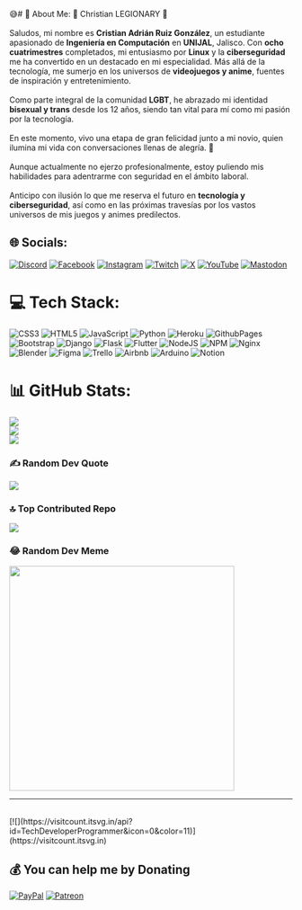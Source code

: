 😅# 💫 About Me:
🌟 Christian LEGIONARY 🌟<br><br> Saludos, mi nombre es **Cristian Adrián Ruiz González**, un estudiante apasionado de **Ingeniería en Computación** en **UNIJAL**, Jalisco. Con **ocho cuatrimestres** completados, mi entusiasmo por **Linux** y la **ciberseguridad** me ha convertido en un destacado en mi especialidad. Más allá de la tecnología, me sumerjo en los universos de **videojuegos y anime**, fuentes de inspiración y entretenimiento.<br><br>Como parte integral de la comunidad **LGBT**, he abrazado mi identidad **bisexual y trans** desde los 12 años, siendo tan vital para mí como mi pasión por la tecnología.<br><br>En este momento, vivo una etapa de gran felicidad junto a mi novio, quien ilumina mi vida con conversaciones llenas de alegría. 💖<br><br>Aunque actualmente no ejerzo profesionalmente, estoy puliendo mis habilidades para adentrarme con seguridad en el ámbito laboral.<br><br>Anticipo con ilusión lo que me reserva el futuro en **tecnología y ciberseguridad**, así como en las próximas travesías por los vastos universos de mis juegos y animes predilectos.

## 🌐 Socials:
[![Discord](https://img.shields.io/badge/Discord-%237289DA.svg?logo=discord&logoColor=white)](https://discord.gg/https://discord.com/invite/pcyDwJ3FNT) [![Facebook](https://img.shields.io/badge/Facebook-%231877F2.svg?logo=Facebook&logoColor=white)](https://facebook.com/ChristianLegionary) [![Instagram](https://img.shields.io/badge/Instagram-%23E4405F.svg?logo=Instagram&logoColor=white)](https://instagram.com/ChristianLegionary) [![Twitch](https://img.shields.io/badge/Twitch-%239146FF.svg?logo=Twitch&logoColor=white)](https://twitch.tv/christianlegionary) [![X](https://img.shields.io/badge/X-black.svg?logo=X&logoColor=white)](https://x.com/CLegionary76898) [![YouTube](https://img.shields.io/badge/YouTube-%23FF0000.svg?logo=YouTube&logoColor=white)](https://youtube.com/@UCFp20A3JPFtN8PsOKYZoOZg) [![Mastodon](https://img.shields.io/badge/-MASTODON-%232B90D9?style=for-the-badge&logo=mastodon&logoColor=white)](https://mastodon.social/@Cristian@tech.lgbt) 

# 💻 Tech Stack:
![CSS3](https://img.shields.io/badge/css3-%231572B6.svg?style=for-the-badge&logo=css3&logoColor=white) ![HTML5](https://img.shields.io/badge/html5-%23E34F26.svg?style=for-the-badge&logo=html5&logoColor=white) ![JavaScript](https://img.shields.io/badge/javascript-%23323330.svg?style=for-the-badge&logo=javascript&logoColor=%23F7DF1E) ![Python](https://img.shields.io/badge/python-3670A0?style=for-the-badge&logo=python&logoColor=ffdd54) ![Heroku](https://img.shields.io/badge/heroku-%23430098.svg?style=for-the-badge&logo=heroku&logoColor=white) ![GithubPages](https://img.shields.io/badge/github%20pages-121013?style=for-the-badge&logo=github&logoColor=white) ![Bootstrap](https://img.shields.io/badge/bootstrap-%238511FA.svg?style=for-the-badge&logo=bootstrap&logoColor=white) ![Django](https://img.shields.io/badge/django-%23092E20.svg?style=for-the-badge&logo=django&logoColor=white) ![Flask](https://img.shields.io/badge/flask-%23000.svg?style=for-the-badge&logo=flask&logoColor=white) ![Flutter](https://img.shields.io/badge/Flutter-%2302569B.svg?style=for-the-badge&logo=Flutter&logoColor=white) ![NodeJS](https://img.shields.io/badge/node.js-6DA55F?style=for-the-badge&logo=node.js&logoColor=white) ![NPM](https://img.shields.io/badge/NPM-%23CB3837.svg?style=for-the-badge&logo=npm&logoColor=white) ![Nginx](https://img.shields.io/badge/nginx-%23009639.svg?style=for-the-badge&logo=nginx&logoColor=white) ![Blender](https://img.shields.io/badge/blender-%23F5792A.svg?style=for-the-badge&logo=blender&logoColor=white) ![Figma](https://img.shields.io/badge/figma-%23F24E1E.svg?style=for-the-badge&logo=figma&logoColor=white) ![Trello](https://img.shields.io/badge/Trello-%23026AA7.svg?style=for-the-badge&logo=Trello&logoColor=white) ![Airbnb](https://img.shields.io/badge/Airbnb-%23ff5a5f.svg?style=for-the-badge&logo=Airbnb&logoColor=white) ![Arduino](https://img.shields.io/badge/-Arduino-00979D?style=for-the-badge&logo=Arduino&logoColor=white) ![Notion](https://img.shields.io/badge/Notion-%23000000.svg?style=for-the-badge&logo=notion&logoColor=white)
# 📊 GitHub Stats:
![](https://github-readme-stats.vercel.app/api?username=TechDeveloperProgrammer&theme=midnight-purple&hide_border=false&include_all_commits=false&count_private=false)<br/>
![](https://github-readme-streak-stats.herokuapp.com/?user=TechDeveloperProgrammer&theme=midnight-purple&hide_border=false)<br/>
![](https://github-readme-stats.vercel.app/api/top-langs/?username=TechDeveloperProgrammer&theme=midnight-purple&hide_border=false&include_all_commits=false&count_private=false&layout=compact)

### ✍️ Random Dev Quote
![](https://quotes-github-readme.vercel.app/api?type=horizontal&theme=tokyonight)

### 🔝 Top Contributed Repo
![](https://github-contributor-stats.vercel.app/api?username=TechDeveloperProgrammer&limit=5&theme=dark&combine_all_yearly_contributions=true)

### 😂 Random Dev Meme

<img src='https://randommeme-five.vercel.app/' style="height: 400px;"/>

---
<br>
[![](https://visitcount.itsvg.in/api?id=TechDeveloperProgrammer&icon=0&color=11)](https://visitcount.itsvg.in)

  ## 💰 You can help me by Donating
  [![PayPal](https://img.shields.io/badge/PayPal-00457C?style=for-the-badge&logo=paypal&logoColor=white)](https://paypal.me/CRuizGonzalez309) [![Patreon](https://img.shields.io/badge/Patreon-F96854?style=for-the-badge&logo=patreon&logoColor=white)](https://patreon.com/ChristianLEGIONARY) 

  
<!-- Proudly created with GPRM ( https://gprm.itsvg.in ) -->
